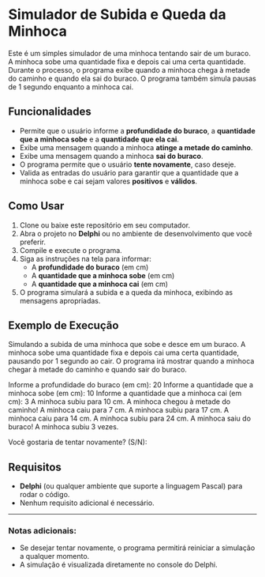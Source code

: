 # Simulador de Subida e Queda da Minhoca

Este é um simples simulador de uma minhoca tentando sair de um buraco. A minhoca sobe uma quantidade fixa e depois cai uma certa quantidade. Durante o processo, o programa exibe quando a minhoca chega à metade do caminho e quando ela sai do buraco. O programa também simula pausas de 1 segundo enquanto a minhoca cai.

## Funcionalidades

- Permite que o usuário informe a **profundidade do buraco**, a **quantidade que a minhoca sobe** e a **quantidade que ela cai**.
- Exibe uma mensagem quando a minhoca **atinge a metade do caminho**.
- Exibe uma mensagem quando a minhoca **sai do buraco**.
- O programa permite que o usuário **tente novamente**, caso deseje.
- Valida as entradas do usuário para garantir que a quantidade que a minhoca sobe e cai sejam valores **positivos** e **válidos**.

## Como Usar

1. Clone ou baixe este repositório em seu computador.
2. Abra o projeto no **Delphi** ou no ambiente de desenvolvimento que você preferir.
3. Compile e execute o programa.
4. Siga as instruções na tela para informar:
   - A **profundidade do buraco** (em cm)
   - A **quantidade que a minhoca sobe** (em cm)
   - A **quantidade que a minhoca cai** (em cm)
5. O programa simulará a subida e a queda da minhoca, exibindo as mensagens apropriadas.

## Exemplo de Execução

Simulando a subida de uma minhoca que sobe e desce em um buraco. A minhoca sobe uma quantidade fixa e depois cai uma certa quantidade, pausando por 1 segundo ao cair. O programa irá mostrar quando a minhoca chegar à metade do caminho e quando sair do buraco.

Informe a profundidade do buraco (em cm): 20 Informe a quantidade que a minhoca sobe (em cm): 10 Informe a quantidade que a minhoca cai (em cm): 3 A minhoca subiu para 10 cm. A minhoca chegou à metade do caminho! A minhoca caiu para 7 cm. A minhoca subiu para 17 cm. A minhoca caiu para 14 cm. A minhoca subiu para 24 cm. A minhoca saiu do buraco! A minhoca subiu 3 vezes.

Você gostaria de tentar novamente? (S/N):

## Requisitos

- **Delphi** (ou qualquer ambiente que suporte a linguagem Pascal) para rodar o código.
- Nenhum requisito adicional é necessário.

---

### Notas adicionais:
- Se desejar tentar novamente, o programa permitirá reiniciar a simulação a qualquer momento.
- A simulação é visualizada diretamente no console do Delphi.

